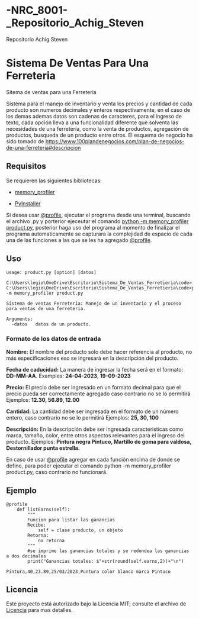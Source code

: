 # -NRC_8001-_Repositorio_Achig_Steven
Repositorio Achig Steven

# Sistema De Ventas Para Una Ferreteria
Sitema de ventas para una Ferreteria

Sistema para el manejo de inventario y venta los precios y cantidad de cada producto son numeros decimales y enteros respectivamente, en el caso de los demas ademas datos son cadenas de caracteres, para el ingreso de texto, cada opción lleva a una funcionalidad diferente que solventa las necesidades de una ferreteria, como la venta de productos, agregación de productos, busqueda de un producto entre otros. El esquema de negocio ha sido tomado de https://www.100plandenegocios.com/plan-de-negocios-de-una-ferreteria#descripcion


## Requisitos

Se requieren las siguientes bibliotecas:

* [memory_profiler](https://pypi.org/project/memory-profiler/)

* [PyInstaller](https://pyinstaller.org/en/stable/)

Si desea usar [@profile](https://pypi.org/project/memory-profiler/), ejecutar el programa desde una terminal, buscando el archivo .py y porterior ejeceutar el comando [python -m memory_profiler product.py](https://pypi.org/project/memory-profiler/), posterior haga uso del programa al momento de finalizar el programa automaticamente se capturara la complejidad de espacio de cada una de las funciones a las que se les ha agregado [@profile](https://pypi.org/project/memory-profiler/).

## Uso

```
usage: product.py [option] [datos]

C:\Users\legio\OneDrive\Escritorio\Sistema_De_Ventas_Ferretieria\code>
C:\Users\legio\OneDrive\Escritorio\Sistema_De_Ventas_Ferretieria\code>python -m memory_profiler product.py

Sistema de ventas Ferreteria: Manejo de un inventario y el proceso para ventas de una ferreteria.

Arguments:
  -datos   datos de un producto.
```

### Formato de los datos de entrada

**Nombre:** El nombre del producto solo debe hacer referencia al producto, no más especificaciones eso se ingresará en la descripción del producto.

**Fecha de caducidad:** La manera de ingresar la fecha será en el formato: **DD-MM-AA**. Examples: **24-04-2023**, **19-09-2023**

**Precio:** El precio debe ser ingresado en un formato decimal para que el precio pueda ser correctamente agregado caso contrario no se lo permitirá Ejemplos: **12.30, 56.89, 12.00**

**Cantidad:** La cantidad debe ser ingresada en el formato de un número entero, caso contrario no se lo permitirá Ejemplos: **25, 30, 100**

**Descripción:** En la descripción debe ser ingresada caracteristicas como marca, tamaño, color, entre otros aspectos relevantes para el ingreso del producto. Ejemplos: **Pintura negra Pintuco, Martillo de goma para valdosa, Destornillador punta estrella.**

En caso de usar [@profile](https://pypi.org/project/memory-profiler/) agregar en cada función encima de donde se define, para poder ejecutar el comando python -m memory_profiler product.py, caso contrario no funcionará.


## Ejemplo

```
@profile
    def listEarns(self):
        """
        Funcion para listar las ganancias
        Recibe:
            self = clase producto, un objeto
        Retorna:
            no retorna
        """
        #se imprime las ganancias totales y se redondea las ganancias a dos decimales
        print("Ganancias totales: $"+str(round(self.earns,2))+"\n")
```

```
Pintura,40,23.89,25/03/2023,Puntura color blanco marca Pintuco
```

## Licencia

Este proyecto está autorizado bajo la Licencia MIT; consulte el archivo de [Licencia](Licencia) para mas detalles.
